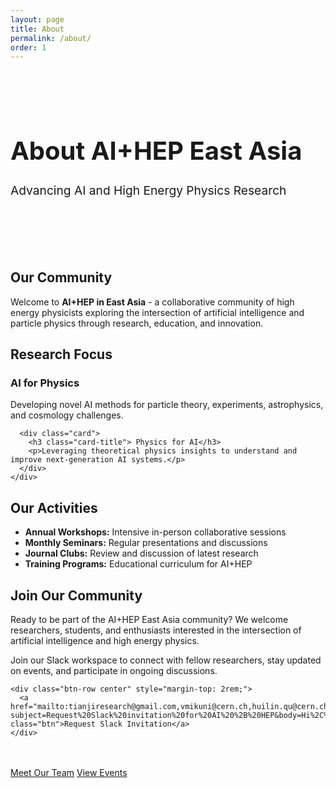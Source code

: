 ```yaml
---
layout: page
title: About
permalink: /about/
order: 1
---
```


<div class="hero-section" style="padding: 3rem 0; margin-bottom: 3rem;">
  <div class="wrapper">
    <h1 class="hero-title" style="font-size: 2.5rem;">About AI+HEP East Asia</h1>
    <p class="hero-subtitle" style="font-size: 1.2rem;">Advancing AI and High Energy Physics Research</p>
  </div>
</div>

<div class="wrapper">
  <div class="content-section">
    <h2 class="section-title">Our Community</h2>
    <p>Welcome to <strong>AI+HEP in East Asia</strong> - a collaborative community of high energy physicists exploring the intersection of artificial intelligence and particle physics through research, education, and innovation.</p>
  </div>

  <div class="content-section">
    <h2 class="section-title">Research Focus</h2>
    <div class="card-grid">
      <div class="card">
        <h3 class="card-title"> AI for Physics</h3>
        <p>Developing novel AI methods for particle theory, experiments, astrophysics, and cosmology challenges.</p>
      </div>
      
      <div class="card">
        <h3 class="card-title"> Physics for AI</h3>
        <p>Leveraging theoretical physics insights to understand and improve next-generation AI systems.</p>
      </div>
    </div>
  </div>

  <div class="content-section">
    <h2 class="section-title">Our Activities</h2>
    <div class="highlight-box">
      <ul>
        <li><strong>Annual Workshops:</strong> Intensive in-person collaborative sessions</li>
        <li><strong>Monthly Seminars:</strong> Regular presentations and discussions</li>
        <li><strong>Journal Clubs:</strong> Review and discussion of latest research</li>
        <li><strong>Training Programs:</strong> Educational curriculum for AI+HEP</li>
      </ul>
    </div>
  </div>

  <div class="content-section">
    <h2 class="section-title">Join Our Community</h2>
    <div class="highlight-box">
      <p>Ready to be part of the AI+HEP East Asia community? We welcome researchers, students, and enthusiasts interested in the intersection of artificial intelligence and high energy physics.</p>
      <p>Join our Slack workspace to connect with fellow researchers, stay updated on events, and participate in ongoing discussions.</p>
    </div>
    
    <div class="btn-row center" style="margin-top: 2rem;">
      <a href="mailto:tianjiresearch@gmail.com,vmikuni@cern.ch,huilin.qu@cern.ch?subject=Request%20Slack%20invitation%20for%20AI%20%2B%20HEP&body=Hi%2C%0A%0AI%27d%20like%20to%20join%20the%20AI%2BHEP%20East%20Asia%20Slack%20workspace.%0A%0AName%3A%20%0AInstitution%3A%20%0AResearch%20interests%3A%20%0A%0AThank%20you%21" class="btn">Request Slack Invitation</a>
    </div>
  </div>

  <div class="btn-row center" style="margin-top: 3rem;">
    <a href="/organizers/" class="btn">Meet Our Team</a>
    <a href="/workshops/" class="btn btn-outline">View Events</a>
  </div>
</div>

